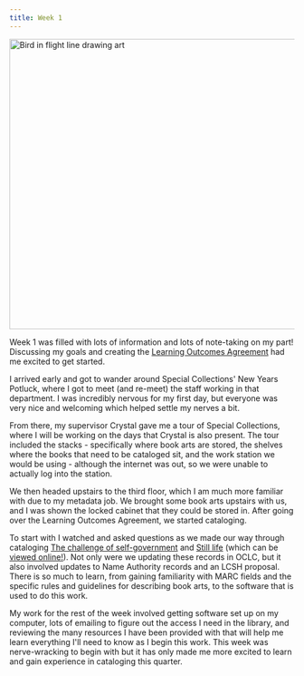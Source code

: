 ```yaml
---
title: Week 1
---
```

<img width="512" alt="Bird in flight line drawing art" title="Hines Robert W, U.S. Fish and Wildlife Service, Public domain, via Wikimedia Commons" src="https://upload.wikimedia.org/wikipedia/commons/thumb/3/3e/Bird_in_flight_line_drawing_art.jpg/512px-Bird_in_flight_line_drawing_art.jpg">

Week 1 was filled with lots of information and lots of note-taking on my part! Discussing my goals and creating the [Learning Outcomes Agreement](/dfw2024/learningoutcomes) had me excited to get started. 

<!-- more -->

I arrived early and got to wander around Special Collections' New Years Potluck, where I got to meet (and re-meet) the staff working in that department. I was incredibly nervous for my first day, but everyone was very nice and welcoming which helped settle my nerves a bit. 

From there, my supervisor Crystal gave me a tour of Special Collections, where I will be working on the days that Crystal is also present. The tour included the stacks - specifically where book arts are stored, the shelves where the books that need to be cataloged sit, and the work station we would be using - although the internet was out, so we were unable to actually log into the station. 

We then headed upstairs to the third floor, which I am much more familiar with due to my metadata job. We brought some book arts upstairs with us, and I was shown the locked cabinet that they could be stored in. After going over the Learning Outcomes Agreement, we started cataloging. 

To start with I watched and asked questions as we made our way through cataloging [The challenge of self-government](https://search.worldcat.org/title/44998568) and [Still life](https://search.worldcat.org/title/1082268422) (which can be [viewed online!](https://www.marlenemaccallum.com/shadows/1/)). Not only were we updating these records in OCLC, but it also involved updates to Name Authority records and an LCSH proposal. 
There is so much to learn, from gaining familiarity with MARC fields and the specific rules and guidelines for describing book arts, to the software that is used to do this work. 

My work for the rest of the week involved getting software set up on my computer, lots of emailing to figure out the access I need in the library, and reviewing the many resources I have been provided with that will help me learn everything I'll need to know as I begin this work. This week was nerve-wracking to begin with but it has only made me more excited to learn and gain experience in cataloging this quarter. 